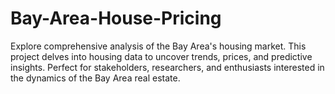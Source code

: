 # Bay-Area-House-Pricing
Explore comprehensive analysis of the Bay Area's housing market. This project delves into housing data to uncover trends, prices, and predictive insights. Perfect for stakeholders, researchers, and enthusiasts interested in the dynamics of the Bay Area real estate.
